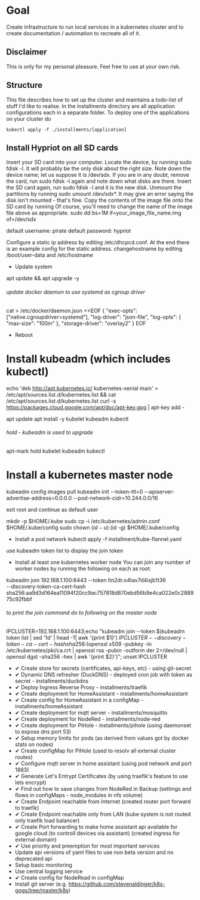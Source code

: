 Goal
===

Create infrastructure to run local services in a kubernetes cluster and to create documentation / automation to recreate all of it.

Disclaimer
---

This is only for my personal pleasure. Feel free to use at your own risk.

Structure
---
This file describes how to set up the cluster and maintains a todo-list of stuff I'd like to realise. 
In the installments directory are all application configurations each in a separate folder. To deploy one of the applications on your cluster do

`kubectl apply -f ./installments/[application]`



Install Hypriot on all SD cards
---

Insert your SD card into your computer.
Locate the device, by running sudo fdisk -l. It will probably be the only disk about the right size. Note down the device name; let us suppose it is /dev/sdx. If you are in any doubt, remove the card, run sudo fdisk -l again and note down what disks are there. Insert the SD card again, run sudo fdisk -l and it is the new disk.
Unmount the partitions by running sudo umount /dev/sdx*. It may give an error saying the disk isn't mounted - that's fine.
Copy the contents of the image file onto the SD card by running
Of course, you'll need to change the name of the image file above as appropriate.
sudo dd bs=1M if=your_image_file_name.img of=/dev/sdx

default username: pirate
default password: hypriot

Configure a static ip address by editing /etc/dhcpcd.conf. At the end there is an example config for the static address. 
changehostname by editing /boot/user-data and /etc/hostname

- Update system

apt update && apt upgrade -y

###### update docker daemon to use systemd as cgroup driver
cat > /etc/docker/daemon.json <<EOF
{
  "exec-opts": ["native.cgroupdriver=systemd"],
  "log-driver": "json-file",
  "log-opts": {
    "max-size": "100m"
  },
  "storage-driver": "overlay2"
}
EOF


- Reboot

# Install kubeadm (which includes kubectl)

echo 'deb http://apt.kubernetes.io/ kubernetes-xenial main' > /etc/apt/sources.list.d/kubernetes.list && cat /etc/apt/sources.list.d/kubernetes.list
curl -s https://packages.cloud.google.com/apt/doc/apt-key.gpg | apt-key add -

apt update
apt install -y kubelet kubeadm kubectl
###### hold - kubeadm is used to upgrade
apt-mark hold kubelet kubeadm kubectl

# Install a kubernetes master node

kubeadm config images pull 
kubeadm init --token-ttl=0 --apiserver-advertise-address=0.0.0.0 --pod-network-cidr=10.244.0.0/16

exit root and continue as default user

mkdir -p $HOME/.kube
sudo cp -i /etc/kubernetes/admin.conf $HOME/.kube/config
sudo chown $(id -u):$(id -g) $HOME/.kube/config

- Install a pod network
kubectl apply -f installment/kube-flannel.yaml

use kubeadm token list to display the join token


- Install at least one kubernetes worker node
You can join any number of worker nodes by running the following on each as root:

kubeadm join 192.168.1.100:6443 --token ltn2dr.o4tav7d4isjb1t36 \
    --discovery-token-ca-cert-hash sha256:aa9d3d164ea11094f20cc9ac757818d870ebd56b9e4ca022e0c288975c92fbbf
    
###### to print the join command do to following on the master node
IPCLUSTER=192.168.1.100:6443;echo "kubeadm join --token $(kubeadm token list | sed '1d' | head -1| awk '{print $1}') $IPCLUSTER --discovery-token-ca-cert-hash sha256:$(openssl x509 -pubkey -in /etc/kubernetes/pki/ca.crt | openssl rsa -pubin -outform der 2>/dev/null | openssl dgst -sha256 -hex | awk '{print $2}')"; unset IPCLUSTER
     


- ✔ Create store for secrets (certificates, api-keys, etc) - using git-secret
- ✔ Dynamic DNS refresher (DuckDNS) - deployed cron job with token as secret - installments/duckdns
- ✔ Deploy Ingress Reverse Proxy - installments/traefik
- ✔ Create deployment for HomeAssistant - installments/homeAssistant
- ✔ Create config for HomeAssistant in a configMap - installments/homeAssistant
- ✔ Create deployment for mqtt server - installments/mosquitto
- ✔ Create deployment for NodeRed - installments/node-red
- ✔ Create deployment for PiHole - installments/pihole (using daemonset to expose dns port 53)
- ✔ Setup memory limits for pods (as derived from values got by docker stats on nodes)
- ✔ Create configMap for PiHole (used to resolv all external cluster routes)
- ✔ Configure mqtt server in home assistant (using pod network and port 1883)
- ✔ Generate Let's Entrypt Certificates (by using traefik's feature to use lets encrypt)
- ✔ Find out how to save changes from NodeRed in Backup (settings and flows in configMaps - node_modules in nfs volume)
- ✔ Create Endpoint reachable from Internet (created router port forward to traefik) 
- ✔ Create Endpoint reachable only from LAN (kube system is not routed only traefik load balancer)
- ✔ Create Port forwarding to make home assistant api available for google cloud (to controll devices via assistant) (created ingress for external domain)
- ✔ Use priority and preemption for most important services
- Update api versions of yaml files to use non beta version and no deprecated api
- Setup basic monitoring
- Use central logging service
- ✔ Create config for NodeRead in configMap
- Install git server (e.g. https://github.com/stevenaldinger/k8s-gogs/tree/master/k8s)
